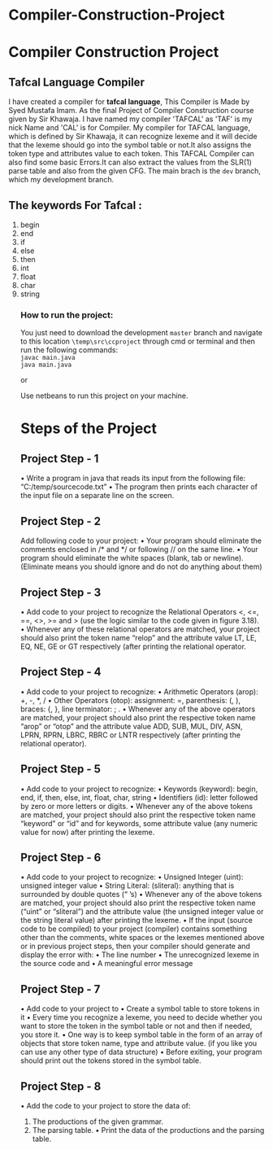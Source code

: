 # Compiler-Construction-Project
# Compiler Construction Project

## Tafcal Language Compiler
I have created a compiler for <b>tafcal language</b>, This Compiler is Made by Syed Mustafa Imam. As the final Project of Compiler Construction course given by Sir Khawaja.
I have named my compiler 'TAFCAL' as 'TAF' is my nick Name and 'CAL' is for Compiler.
My compiler for TAFCAL language, which is defined by Sir Khawaja, it can recognize lexeme and  it will
decide that the lexeme should go into the symbol table or not.It also assigns the token type and 
attributes value to each token. This TAFCAL Compiler can also find some basic Errors.It can also extract
the values from the SLR(1) parse table and also from the given CFG. 
The main brach is the `dev` branch, which my development branch. 

## <b>The keywords For Tafcal</b> :

<ol start = "1">
<li>begin</li>
<li>end</li>
<li>if</li>
<li>else</li>
<li>then</li>
<li>int</li>
<li>float</li>
<li>char</li>
<li>string</li>
  


### How to run the project:
You just need to download the development `master` branch and navigate to this location `\temp\src\ccproject`  through cmd or terminal and
then run the following commands: </br>
``` javac main.java ```</br>
``` java main.java ```

or 

Use netbeans to run this project on your machine. 

#
  # Steps of the Project
  
 ## Project Step - 1
• Write a program in java that reads its input from the following file:
“C:/temp/sourcecode.txt”
• The program then prints each character of the input file on a separate line on the screen.


## Project Step - 2
Add following code to your project:
• Your program should eliminate the comments enclosed in /* and */ or following // on the
same line.
• Your program should eliminate the white spaces (blank, tab or newline).
(Eliminate means you should ignore and do not do anything about them)


## Project Step - 3
• Add code to your project to recognize the Relational Operators <, <=, ==, <>, >= and >
(use the logic similar to the code given in figure 3.18).
• Whenever any of these relational operators are matched, your project should also print the
token name “relop” and the attribute value LT, LE, EQ, NE, GE or GT respectively (after printing
the relational operator.

## Project Step - 4
• Add code to your project to recognize:
• Arithmetic Operators (arop): +, -, *, /
• Other Operators (otop): assignment: =, parenthesis: (, ), braces: {, }, line terminator: ; .
• Whenever any of the above operators are matched, your project should also print the
respective token name “arop” or “otop” and the attribute value ADD, SUB, MUL, DIV,
ASN, LPRN, RPRN, LBRC, RBRC or LNTR respectively (after printing the relational
operator).

## Project Step - 5
• Add code to your project to recognize:
• Keywords (keyword): begin, end, if, then, else, int, float, char, string
• Identifiers (id): letter followed by zero or more letters or digits.
• Whenever any of the above tokens are matched, your project should also print the
respective token name “keyword” or “id” and for keywords, some attribute value (any
numeric value for now) after printing the lexeme.

## Project Step - 6
• Add code to your project to recognize:
  • Unsigned Integer (uint): unsigned integer value
  • String Literal: (sliteral): anything that is surrounded by double quotes (“ ’s)
• Whenever any of the above tokens are matched, your project should also print the respective token name (“uint” or “sliteral”) and the attribute value (the unsigned integer value or the string literal value) after printing the lexeme.
• If the input (source code to be compiled) to your project (compiler) contains something other than the comments, white spaces or the lexemes mentioned above or in previous project steps, then your compiler should generate and display the error with:
  • The line number
  • The unrecognized lexeme in the source code and 
  • A meaningful error message



## Project Step - 7
• Add code to your project to
• Create a symbol table to store tokens in it
• Every time you recognize a lexeme, you need to decide whether you want to store the token
in the symbol table or not and then if needed, you store it.
• One way is to keep symbol table in the form of an array of objects that store token name,
type and attribute value. (if you like you can use any other type of data structure)
• Before exiting, your program should print out the tokens stored in the symbol table. 

## Project Step - 8
• Add the code to your project to store the data
of:
1. The productions of the given grammar.
2. The parsing table.
• Print the data of the productions and the
parsing table.
